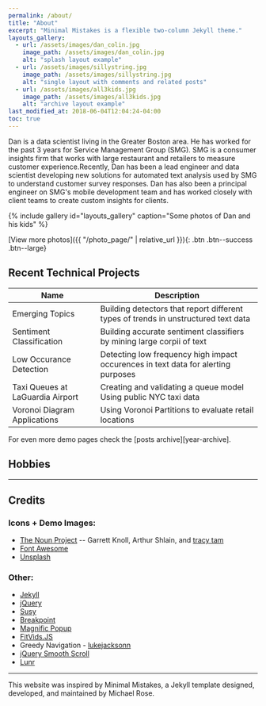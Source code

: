 ```yaml
---
permalink: /about/
title: "About"
excerpt: "Minimal Mistakes is a flexible two-column Jekyll theme."
layouts_gallery:
  - url: /assets/images/dan_colin.jpg
    image_path: /assets/images/dan_colin.jpg
    alt: "splash layout example"
  - url: /assets/images/sillystring.jpg
    image_path: /assets/images/sillystring.jpg
    alt: "single layout with comments and related posts"
  - url: /assets/images/all3kids.jpg
    image_path: /assets/images/all3kids.jpg
    alt: "archive layout example"
last_modified_at: 2018-06-04T12:04:24-04:00
toc: true
---
```


Dan is a data scientist living in the Greater Boston area. He has worked for the past 3 years for Service Management Group (SMG). SMG is a consumer insights firm that works with large restaurant and retailers to measure customer experience.Recently, Dan has been a lead engineer and data scientist developing new solutions for automated text analysis used by SMG to understand customer survey responses. Dan has also been a principal engineer on SMG's mobile development team and has worked closely with client teams to create custom insights for clients. 

{% include gallery id="layouts_gallery" caption="Some photos of Dan and his kids" %}

[View more photos]({{ "/photo_page/" | relative_url }}){: .btn .btn--success .btn--large}

## Recent Technical Projects 

| Name                                        | Description                                           |
| ------------------------------------------- | ----------------------------------------------------- |
| Emerging Topics | Building detectors that report different types of trends in unstructured text data|
| Sentiment Classification | Building accurate sentiment classifiers by mining large corpii of text|
| Low Occurance Detection | Detecting low frequency high impact occurences in text data for alerting purposes |
| Taxi Queues at LaGuardia Airport | Creating and validating a queue model Using public NYC taxi data | 
| Voronoi Diagram Applications | Using Voronoi Partitions to evaluate retail locations | 

For even more demo pages check the [posts archive][year-archive].

## Hobbies

---

## Credits

### Icons + Demo Images:

- [The Noun Project](https://thenounproject.com) -- Garrett Knoll, Arthur Shlain, and [tracy tam](https://thenounproject.com/tracytam)
- [Font Awesome](http://fontawesome.io/)
- [Unsplash](https://unsplash.com/)

### Other:
- [Jekyll](https://jekyllrb.com/)
- [jQuery](https://jquery.com/)
- [Susy](http://susy.oddbird.net/)
- [Breakpoint](http://breakpoint-sass.com/)
- [Magnific Popup](http://dimsemenov.com/plugins/magnific-popup/)
- [FitVids.JS](http://fitvidsjs.com/)
- Greedy Navigation - [lukejacksonn](https://codepen.io/lukejacksonn/pen/PwmwWV)
- [jQuery Smooth Scroll](https://github.com/kswedberg/jquery-smooth-scroll)
- [Lunr](http://lunrjs.com)

---

This website was inspired by Minimal Mistakes, a Jekyll template  designed, developed, and maintained by Michael Rose. 
